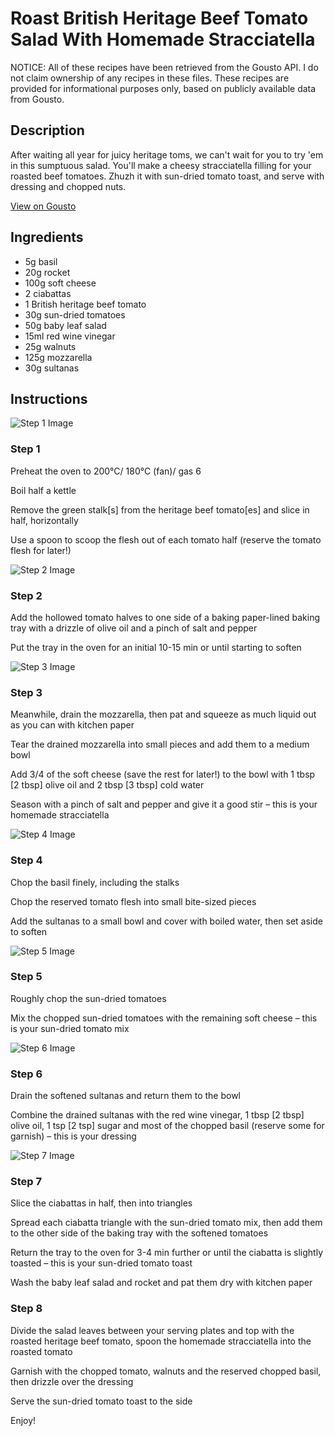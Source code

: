 # Roast British Heritage Beef Tomato Salad With Homemade Stracciatella 

NOTICE: All of these recipes have been retrieved from the Gousto API. I do not claim ownership of any recipes in these files. These recipes are provided for informational purposes only, based on publicly available data from Gousto.

## Description

After waiting all year for juicy heritage toms, we can't wait for you to try 'em in this sumptuous salad. You'll make a cheesy stracciatella filling for your roasted beef tomatoes. Zhuzh it with sun-dried tomato toast, and serve with dressing and chopped nuts.

[View on Gousto](https://www.gousto.co.uk/recipes/cookbook/roast-british-heritage-beef-tomato-salad-with-homemade-stracciatella)

## Ingredients

- 5g basil
- 20g rocket
- 100g soft cheese
- 2 ciabattas
- 1 British heritage beef tomato
- 30g sun-dried tomatoes
- 50g baby leaf salad
- 15ml red wine vinegar
- 25g walnuts
- 125g mozzarella
- 30g sultanas

## Instructions

![Step 1 Image](https://production-media.gousto.co.uk/cms/recipe-step-image/Step-1-1653645132976-x200.jpg)

### Step 1

Preheat the oven to 200°C/ 180°C (fan)/ gas 6

Boil half a kettle

Remove the green stalk<span class="text-danger">[s]</span> from the heritage beef tomato<span class="text-danger">[es] </span>and slice in half, horizontally

Use a spoon to scoop the flesh out of each tomato half (reserve the tomato flesh for later!)

![Step 2 Image](https://production-media.gousto.co.uk/cms/recipe-step-image/Step-2-1653645136946-x200.jpg)

### Step 2

Add the hollowed tomato halves to one side of a baking paper-lined baking tray with a drizzle of olive oil and a pinch of salt and pepper

Put the tray in the oven for an initial 10-15 min or until starting to soften

![Step 3 Image](https://production-media.gousto.co.uk/cms/recipe-step-image/Step-3-1653645141320-x200.jpg)

### Step 3

Meanwhile, drain the mozzarella, then pat and squeeze as much liquid out as you can with kitchen paper

Tear the drained mozzarella into small pieces and add them to a medium bowl

Add 3/4 of the<span class="text-danger"> </span>soft cheese (save the rest for later!) to the bowl with 1 tbsp <span class="text-danger">[2 tbsp] </span>olive oil and 2 tbsp<span class="text-danger"> [3 tbsp] </span>cold water

Season with a pinch of salt and pepper and give it a good stir – this is your homemade stracciatella

![Step 4 Image](https://production-media.gousto.co.uk/cms/recipe-step-image/Step-4-1653645147725-x200.jpg)

### Step 4

Chop the basil finely, including the stalks

Chop the reserved tomato flesh into small bite-sized pieces

Add the sultanas to a small bowl and cover with boiled water, then set aside to soften

![Step 5 Image](https://production-media.gousto.co.uk/cms/recipe-step-image/Step-5-1-1656239907400-x200.jpg)

### Step 5

Roughly chop the sun-dried tomatoes

Mix the chopped sun-dried tomatoes with the remaining soft cheese – this is your sun-dried tomato mix

![Step 6 Image](https://production-media.gousto.co.uk/cms/recipe-step-image/Step-6-1656239914755-x200.jpg)

### Step 6

Drain the softened sultanas and return them to the bowl

Combine the drained sultanas with the red wine vinegar, 1 tbsp<span class="text-danger"> [2 tbsp]</span> olive oil, 1 tsp <span class="text-danger">[2 tsp] </span>sugar and most of the chopped basil (reserve some for garnish) – this is your dressing

![Step 7 Image](https://production-media.gousto.co.uk/cms/recipe-step-image/Step-7-1653645159725-x200.jpg)

### Step 7

Slice the ciabattas in half, then into triangles

Spread each ciabatta triangle with the sun-dried tomato mix, then add them to the other side of the baking tray with the softened tomatoes

Return the tray to the oven for 3-4 min further or until the ciabatta is slightly toasted – this is your sun-dried tomato toast

Wash the baby leaf salad and rocket and pat them dry with kitchen paper

### Step 8

Divide the salad leaves between your serving plates and top with the roasted heritage beef tomato, spoon the homemade stracciatella into the roasted tomato

Garnish with the chopped tomato, walnuts and the reserved chopped basil, then drizzle over the dressing

Serve the sun-dried tomato toast to the side

Enjoy!

